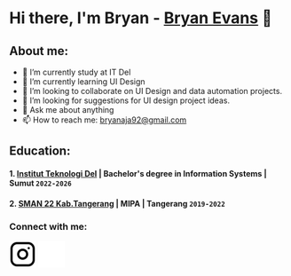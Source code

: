 # Hi there, I'm Bryan - [Bryan Evans](https://www.instagram.com/bryann_xyz/?utm_source=ig_web_button_share_sheet) 👋
## About me:
- 📘 I’m currently study at IT Del
- 🌱 I’m currently learning UI Design 
- 👯 I’m looking to collaborate on UI Design and data automation projects.
- 🤔 I’m looking for suggestions for UI design project ideas.
- 💬 Ask me about anything
- 📫 How to reach me: bryanaja92@gmail.com

## Education:

#### 1. [Institut Teknologi Del](https://www.del.ac.id/) | Bachelor's degree in Information Systems | Sumut `2022-2026`

 #### 2. [SMAN 22 Kab.Tangerang](https://sman22kabtng.sch.id/) | MIPA | Tangerang `2019-2022`

### Connect with me:

[![website](./img/instagram-light.svg)](https://www.instagram.com/bryann_xyz/?utm_source=ig_web_button_share_sheet#gh-light-mode-only)
[![website](./img/instagram-dark.svg)](https://www.instagram.com/bryann_xyz/?utm_source=ig_web_button_share_sheet#gh-dark-mode-only)


